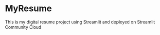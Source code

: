 # MyResume
This is my digital resume project using Streamlit and deployed on Streamlit Community Cloud
